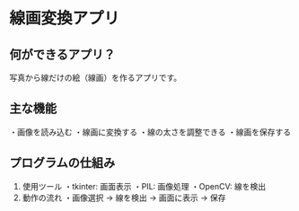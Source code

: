 # 線画変換アプリ
## 何ができるアプリ？
写真から線だけの絵（線画）を作るアプリです。

## 主な機能
・画像を読み込む
・線画に変換する
・線の太さを調整できる
・線画を保存する
## プログラムの仕組み
1. 使用ツール
・tkinter: 画面表示
・PIL: 画像処理
・OpenCV: 線を検出
2. 動作の流れ
・画像選択 → 線を検出 → 画面に表示 → 保存
